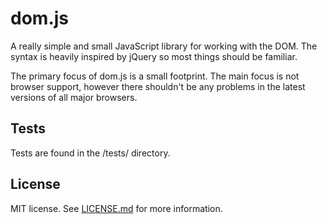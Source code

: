 # dom.js

A really simple and small JavaScript library for working with the DOM.
The syntax is heavily inspired by jQuery so most things should be familiar.

The primary focus of dom.js is a small footprint. The main focus is not browser support, however there shouldn't be any problems in the latest versions of all major browsers.

## Tests

Tests are found in the /tests/ directory.

## License
MIT license. See [LICENSE.md](LICENSE.md) for more information.
